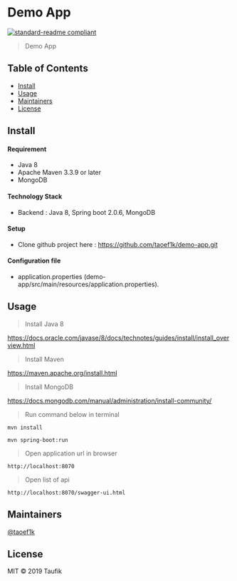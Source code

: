 # Demo App

[![standard-readme compliant](https://img.shields.io/badge/standard--readme-OK-green.svg?style=flat-square)](https://github.com/RichardLitt/standard-readme)

> Demo App

## Table of Contents

- [Install](#install)
- [Usage](#usage)
- [Maintainers](#maintainers)
- [License](#license)

## Install

#### Requirement
- Java 8
- Apache Maven 3.3.9 or later
- MongoDB

#### Technology Stack
- Backend : Java 8, Spring boot 2.0.6, MongoDB

#### Setup
- Clone github project here : https://github.com/taoef1k/demo-app.git

#### Configuration file
- application.properties (demo-app/src/main/resources/application.properties).

## Usage

> Install Java 8

https://docs.oracle.com/javase/8/docs/technotes/guides/install/install_overview.html

> Install Maven

https://maven.apache.org/install.html

> Install MongoDB

https://docs.mongodb.com/manual/administration/install-community/

> Run command below in terminal
```shell
mvn install
```

```shell
mvn spring-boot:run
```

> Open application url in browser
```shell
http://localhost:8070
```

> Open list of api
```shell
http://localhost:8070/swagger-ui.html
```


## Maintainers

[@taoef1k](https://github.com/taoef1k)


## License

MIT © 2019 Taufik
